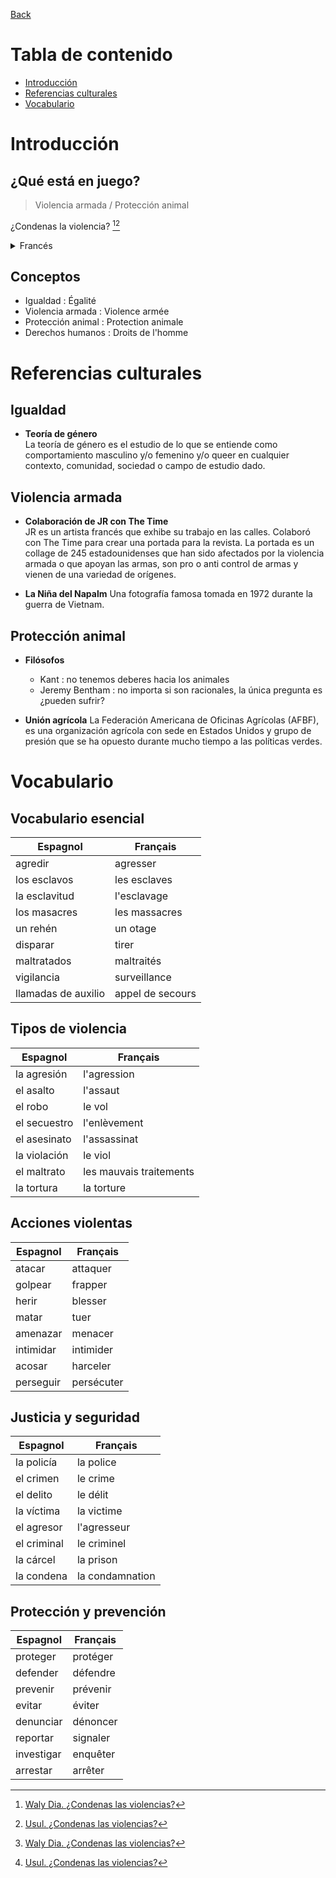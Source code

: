 [Back](../README.md)

# Tabla de contenido

* [Introducción](#introducción)
* [Referencias culturales](#referencias-culturales)
* [Vocabulario](#vocabulario)

# Introducción

## ¿Qué está en juego?

> Violencia armada / Protección animal

¿Condenas la violencia? [^1][^2]

<details>
<summary>Francés</summary>

Est-ce que vous condamnez les violences ? [^1][^2]

</details>

## Conceptos

* Igualdad : Égalité
* Violencia armada : Violence armée
* Protección animal : Protection animale
* Derechos humanos : Droits de l'homme

# Referencias culturales

## Igualdad

* **Teoría de género**  
La teoría de género es el estudio de lo que se entiende como comportamiento masculino y/o femenino y/o queer en cualquier contexto, comunidad, sociedad o campo de estudio dado.

## Violencia armada

* **Colaboración de JR con The Time**  
JR es un artista francés que exhibe su trabajo en las calles. Colaboró con The Time para crear una portada para la revista. La portada es un collage de 245 estadounidenses que han sido afectados por la violencia armada o que apoyan las armas, son pro o anti control de armas y vienen de una variedad de orígenes.

* **La Niña del Napalm**
Una fotografía famosa tomada en 1972 durante la guerra de Vietnam.

## Protección animal

* **Filósofos**
  * Kant : no tenemos deberes hacia los animales
  * Jeremy Bentham : no importa si son racionales, la única pregunta es ¿pueden sufrir?

* **Unión agrícola**
La Federación Americana de Oficinas Agrícolas (AFBF), es una organización agrícola con sede en Estados Unidos y grupo de presión que se ha opuesto durante mucho tiempo a las políticas verdes.

# Vocabulario

## Vocabulario esencial

| Espagnol | Français |
|----------|----------|
| agredir | agresser |
| los esclavos | les esclaves |
| la esclavitud | l'esclavage |
| los masacres | les massacres |
| un rehén | un otage |
| disparar | tirer |
| maltratados | maltraités |
| vigilancia | surveillance |
| llamadas de auxilio | appel de secours |

## Tipos de violencia

| Espagnol | Français |
|----------|----------|
| la agresión | l'agression |
| el asalto | l'assaut |
| el robo | le vol |
| el secuestro | l'enlèvement |
| el asesinato | l'assassinat |
| la violación | le viol |
| el maltrato | les mauvais traitements |
| la tortura | la torture |

## Acciones violentas

| Espagnol | Français |
|----------|----------|
| atacar | attaquer |
| golpear | frapper |
| herir | blesser |
| matar | tuer |
| amenazar | menacer |
| intimidar | intimider |
| acosar | harceler |
| perseguir | persécuter |

## Justicia y seguridad

| Espagnol | Français |
|----------|----------|
| la policía | la police |
| el crimen | le crime |
| el delito | le délit |
| la víctima | la victime |
| el agresor | l'agresseur |
| el criminal | le criminel |
| la cárcel | la prison |
| la condena | la condamnation |

## Protección y prevención

| Espagnol | Français |
|----------|----------|
| proteger | protéger |
| defender | défendre |
| prevenir | prévenir |
| evitar | éviter |
| denunciar | dénoncer |
| reportar | signaler |
| investigar | enquêter |
| arrestar | arrêter |

[^1]: [Waly Dia. ¿Condenas las violencias?](https://www.radiofrance.fr/franceinter/podcasts/la-chronique-de-waly-dia/la-chronique-de-waly-dia-du-lundi-20-mars-2023-2323931)
[^2]: [Usul. ¿Condenas las violencias?](https://www.youtube.com/watch?v=L6OW3C-Y3fU)
